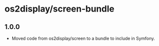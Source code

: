# os2display/screen-bundle

## 1.0.0
* Moved code from os2display/screen to a bundle to include in Symfony.
